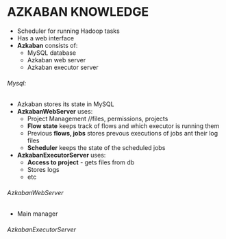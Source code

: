# AZKABAN KNOWLEDGE

* Scheduler for running Hadoop tasks
* Has a web interface
* **Azkaban** consists of:
  * MySQL database
  * Azkaban web server
  * Azkaban executor server
###### Mysql:
* Azkaban stores its state in MySQL
* **AzkabanWebServer** uses:
  * Project Management //files, permissions, projects
  * **Flow state** keeps track of flows and which executor is running them
  * Previous **flows, jobs** stores prevous executions of jobs ant their log files
  * **Scheduler** keeps the state of the scheduled jobs
* **AzkabanExecutorServer** uses:
  * **Access to project** - gets files from db
  * Stores logs
  * etc
###### AzkabanWebServer
* Main manager
###### AzkabanExecutorServer
